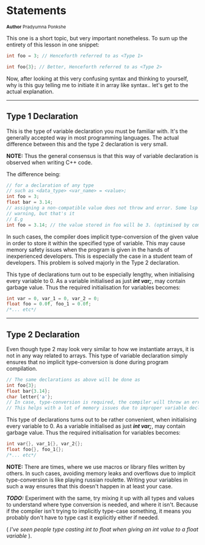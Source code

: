 # Statements

<sub>**Author**
Pradyumna Ponkshe</sub>

This one is a short topic, but very important nonetheless. To sum up the entirety of this lesson in one snippet:

```cpp
int foo = 3; // Henceforth referred to as <Type 1>

int foo{3}; // Better, Henceforth referred to as <Type 2>

```

Now, after looking at this very confusing syntax and thinking to yourself, why is this guy telling me to initiate it in array like syntax.. let's get to the actual explanation.

---

## Type 1 Declaration

This is the type of variable declaration you must be familiar with. It's the generally accepted way in most programming languages. The actual difference between this and the type 2 declaration is very small.

**NOTE:** Thus the general consensus is that this way of variable declaration is observed when writing C++ code.

The difference being:

```cpp
// for a declaration of any type 
// such as <data_type> <var_name> = <value>;
int foo = 3;
float bar = 3.14;
// assigning a non-compatible value does not throw and error. Some lsp's may throw a 
// warning, but that's it
// E.g
int foo = 3.14; // the value stored in foo will be 3. (optimised by compiler)
```

In such cases, the compiler does implicit type-conversion of the given value in order to store it within the specified type of variable. This may cause memory safety issues when the program is given in the hands of inexperienced developers. This is especially the case in a student team of developers. This problem is solved majorly in the Type 2 declaration.

This type of declarations turn out to be especially lengthy, when initialising every variable to 0. As a variable initialised as just ***int var;***, may contain garbage value. Thus the required initialisation for variables becomes:

```cpp
int var = 0, var_1 = 0, var_2 = 0;
float foo = 0.0f, foo_1 = 0.0f;
/*... etc*/
```

---

## Type 2 Declaration

Even though type 2 may look very similar to how we instantiate arrays, it is not in any way related to arrays. This type of variable declaration simply ensures that no implicit type-conversion is done during program compilation.

```cpp
// The same declarations as above will be done as
int foo{3};
float bar{3.14};
char letter{'a'};
// In case, type-conversion is required, the compiler will throw an error.
// This helps with a lot of memory issues due to improper variable declaration in many cases.
```

This type of declarations turns out to be rather convenient, when initialising every variable to 0. As a variable initialised as just ***int var;***, may contain garbage value. Thus the required initialisation for variables becomes:

```cpp
int var{}, var_1{}, var_2{};
float foo{}, foo_1{};
/*... etc*/
```

**NOTE:** There are times, where we use macros or library files written by others. In such cases, avoiding memory leaks and overflows due to implicit type-conversion is like playing russian roulette. Writing your variables in such a way ensures that this doesn't happen in at least your case.

***TODO:***
Experiment with the same, try mixing it up with all types and values to understand where type conversion is needed, and where it isn't. Because if the compiler isn't trying to implicitly type-case something, it means you probably don't have to type cast it explicitly either if needed. 

( *I've seen people type casting int to float when giving an int value to a float variable* ).
